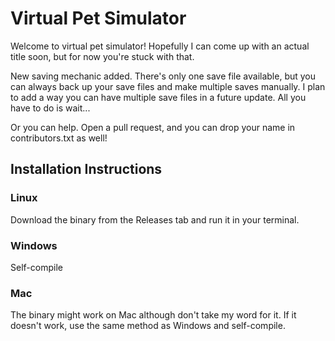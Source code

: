 # Virtual Pet Simulator

Welcome to virtual pet simulator! Hopefully I can come up with an actual title soon, but for now you're stuck with that.

New saving mechanic added. There's only one save file available, but you can always back up your save files and make multiple saves manually. I plan to add a way you can have multiple save files in a future update. All you have to do is wait...

Or you can help. Open a pull request, and you can drop your name in contributors.txt as well!

## Installation Instructions

### Linux

Download the binary from the Releases tab and run it in your terminal.

### Windows

Self-compile

### Mac

The binary might work on Mac although don't take my word for it. If it doesn't work, use the same method as Windows and self-compile.
